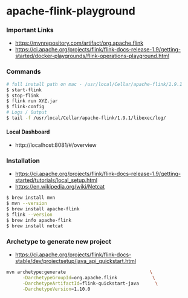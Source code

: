# apache-flink-playground

### Important Links
- https://mvnrepository.com/artifact/org.apache.flink
- https://ci.apache.org/projects/flink/flink-docs-release-1.9/getting-started/docker-playgrounds/flink-operations-playground.html

### Commands
```sh
# full install path on mac - /usr/local/Cellar/apache-flink/1.9.1
$ start-flink
$ stop-flink
$ flink run XYZ.jar
$ flink-config
# Logs / Output
$ tail -f /usr/local/Cellar/apache-flink/1.9.1/libexec/log/
```

#### Local Dashboard
- http://localhost:8081/#/overview


### Installation
- https://ci.apache.org/projects/flink/flink-docs-release-1.9/getting-started/tutorials/local_setup.html
- https://en.wikipedia.org/wiki/Netcat
```sh
$ brew install mvn
$ mvn --version
$ brew install apache-flink
$ flink --version
$ brew info apache-flink
$ brew install netcat
```


### Archetype to generate new project
- https://ci.apache.org/projects/flink/flink-docs-stable/dev/projectsetup/java_api_quickstart.html
```sh
mvn archetype:generate                               \
      -DarchetypeGroupId=org.apache.flink             \
      -DarchetypeArtifactId=flink-quickstart-java      \
      -DarchetypeVersion=1.10.0
```
